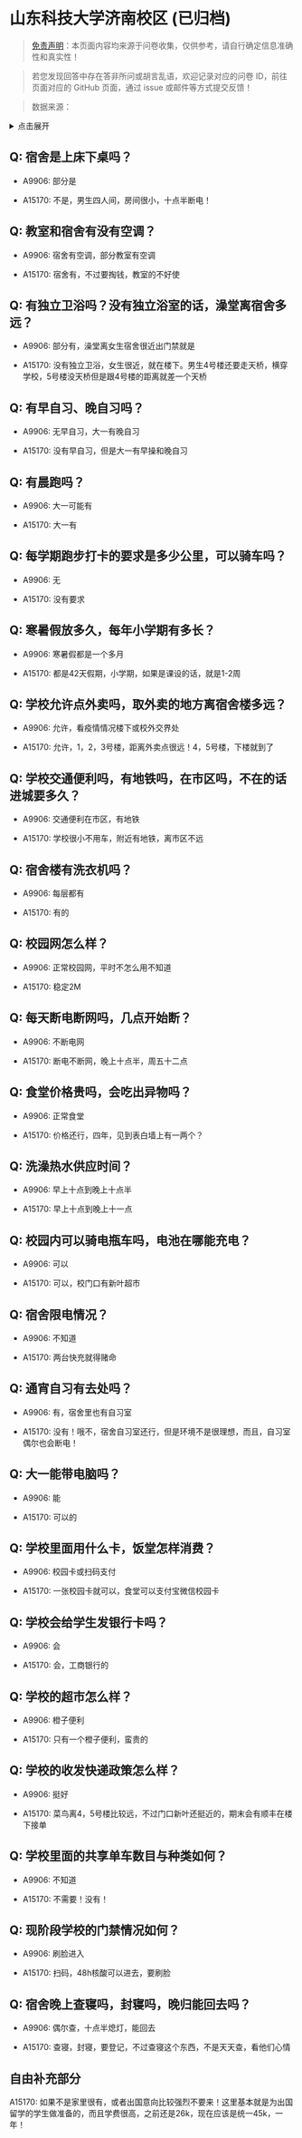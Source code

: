 # 山东科技大学济南校区 (已归档)

> [免责声明](https://colleges.chat/#_3)：本页面内容均来源于问卷收集，仅供参考，请自行确定信息准确性和真实性！

> 若您发现回答中存在答非所问或胡言乱语，欢迎记录对应的问卷 ID，前往页面对应的 GitHub 页面，通过 issue 或邮件等方式提交反馈！

> 数据来源：

<details><summary>点击展开</summary>
<ul>
<li>A9906: 匿名 (2022 年 06 月)</li>
<li>A15170: 匿名 (2022 年 07 月)</li>
</ul>
</details>

## Q: 宿舍是上床下桌吗？

- A9906: 部分是

- A15170: 不是，男生四人间，房间很小，十点半断电！

## Q: 教室和宿舍有没有空调？

- A9906: 宿舍有空调，部分教室有空调

- A15170: 宿舍有，不过要掏钱，教室的不好使

## Q: 有独立卫浴吗？没有独立浴室的话，澡堂离宿舍多远？

- A9906: 部分有，澡堂离女生宿舍很近出门禁就是

- A15170: 没有独立卫浴，女生很近，就在楼下。男生4号楼还要走天桥，横穿学校，5号楼没天桥但是跟4号楼的距离就差一个天桥

## Q: 有早自习、晚自习吗？

- A9906: 无早自习，大一有晚自习

- A15170: 没有早自习，但是大一有早操和晚自习

## Q: 有晨跑吗？

- A9906: 大一可能有

- A15170: 大一有

## Q: 每学期跑步打卡的要求是多少公里，可以骑车吗？

- A9906: 无

- A15170: 没有要求

## Q: 寒暑假放多久，每年小学期有多长？

- A9906: 寒暑假都是一个多月

- A15170: 都是42天假期，小学期，如果是课设的话，就是1-2周

## Q: 学校允许点外卖吗，取外卖的地方离宿舍楼多远？

- A9906: 允许，看疫情情况楼下或校外交界处

- A15170: 允许，1，2，3号楼，距离外卖点很远！4，5号楼，下楼就到了

## Q: 学校交通便利吗，有地铁吗，在市区吗，不在的话进城要多久？

- A9906: 交通便利在市区，有地铁

- A15170: 学校很小不用车，附近有地铁，离市区不远

## Q: 宿舍楼有洗衣机吗？

- A9906: 每层都有

- A15170: 有的

## Q: 校园网怎么样？

- A9906: 正常校园网，平时不怎么用不知道

- A15170: 稳定2M

## Q: 每天断电断网吗，几点开始断？

- A9906: 不断电网

- A15170: 断电不断网，晚上十点半，周五十二点

## Q: 食堂价格贵吗，会吃出异物吗？

- A9906: 正常食堂

- A15170: 价格还行，四年，见到表白墙上有一两个？

## Q: 洗澡热水供应时间？

- A9906: 早上十点到晚上十点半

- A15170: 早上十点到晚上十一点

## Q: 校园内可以骑电瓶车吗，电池在哪能充电？

- A9906: 可以

- A15170: 可以，校门口有新叶超市

## Q: 宿舍限电情况？

- A9906: 不知道

- A15170: 两台快充就得赌命

## Q: 通宵自习有去处吗？

- A9906: 有，宿舍里也有自习室

- A15170: 没有！哦不，宿舍自习室还行，但是环境不是很理想，而且，自习室偶尔也会断电！

## Q: 大一能带电脑吗？

- A9906: 能

- A15170: 可以的

## Q: 学校里面用什么卡，饭堂怎样消费？

- A9906: 校园卡或扫码支付

- A15170: 一张校园卡就可以，食堂可以支付宝微信校园卡

## Q: 学校会给学生发银行卡吗？

- A9906: 会

- A15170: 会，工商银行的

## Q: 学校的超市怎么样？

- A9906: 橙子便利

- A15170: 只有一个橙子便利，蛮贵的

## Q: 学校的收发快递政策怎么样？

- A9906: 挺好

- A15170: 菜鸟离4，5号楼比较远，不过门口新叶还挺近的，期末会有顺丰在楼下接单

## Q: 学校里面的共享单车数目与种类如何？

- A9906: 不知道

- A15170: 不需要！没有！

## Q: 现阶段学校的门禁情况如何？

- A9906: 刷脸进入

- A15170: 扫码，48h核酸可以进去，要刷脸

## Q: 宿舍晚上查寝吗，封寝吗，晚归能回去吗？

- A9906: 偶尔查，十点半熄灯，能回去

- A15170: 查寝，封寝，要登记，不过查寝这个东西，不是天天查，看他们心情

## 自由补充部分

A15170: 如果不是家里很有，或者出国意向比较强烈不要来！这里基本就是为出国留学的学生做准备的，而且学费很高，之前还是26k，现在应该是统一45k，一年！